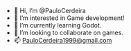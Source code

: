- 👋 Hi, I’m @PauloCerdeira
- 👀 I’m interested in Game development!
- 🌱 I’m currently learning Godot.
- 💞️ I’m looking to collaborate on games.
- 📫 PauloCerdeira1999@gmail.com

<!---
PauloCerdeira/PauloCerdeira is a ✨ special ✨ repository because its `README.md` (this file) appears on your GitHub profile.
You can click the Preview link to take a look at your changes.
--->
